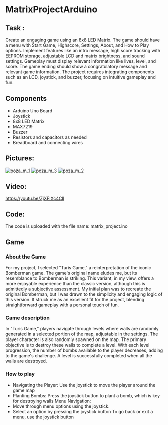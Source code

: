 # MatrixProjectArduino

## Task :

Create an engaging game using an 8x8 LED Matrix. The game should have a menu with Start Game, Highscore, Settings, About, and How to Play options. Implement features like an intro message, high score tracking with EEPROM storage, adjustable LCD and matrix brightness, and sound settings. Gameplay must display relevant information like lives, level, and score. The game ending should show a congratulatory message and relevant game information. The project requires integrating components such as an LCD, joystick, and buzzer, focusing on intuitive gameplay and fun.

## Components

- Arduino Uno Board
- Joystick
- 8x8 LED Matrix
- MAX7219
- Buzzer
- Resistors and capacitors as needed
- Breadboard and connecting wires

## Pictures:

![poza_m_1](https://github.com/VladRo26/MatrixProjectArduino/assets/100710098/50ba8fcb-456e-487a-9a99-dd5c324ee12c=200x200)
![poza_m_3](https://github.com/VladRo26/MatrixProjectArduino/assets/100710098/f0224cee-0bb3-424f-932e-116b733453b3=200x200)
![poza_m_2](https://github.com/VladRo26/MatrixProjectArduino/assets/100710098/8c3e9468-2b16-40a1-af02-0ba7acb4e045=200x200)

## Video:

https://youtu.be/ZjXFIXc4ClI

## Code:
The code is uploaded with the file name: matrix_project.ino

## Game

### About the Game

For my project, I selected "Turis Game," a reinterpretation of the iconic Bomberman game. The game's original name eludes me, but its resemblance to Bomberman is striking. This variant, in my view, offers a more enjoyable experience than the classic version, although this is admittedly a subjective assessment. My initial plan was to recreate the original Bomberman, but I was drawn to the simplicity and engaging logic of this version. It struck me as an excellent fit for the project, blending straightforward gameplay with a personal touch of fun.


### Game description

In "Turis Game," players navigate through levels where walls are randomly generated in a selected portion of the map, adjustable in the settings. The player character is also randomly spawned on the map. The primary objective is to destroy these walls to complete a level. With each level progression, the number of bombs available to the player decreases, adding to the game's challenge. A level is successfully completed when all the walls are destroyed. 

### How to play

- Navigating the Player: Use the joystick to move the player around the game map
- Planting Bombs: Press the joystick button to plant a bomb, which is key for destroying walls
Menu Navigation:
- Move through menu options using the joystick.
- Select an option by pressing the joystick button
To go back or exit a menu, use the joystick button


